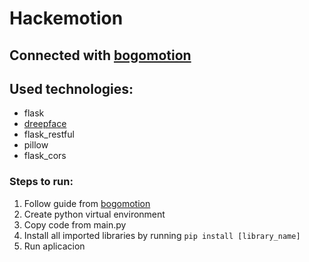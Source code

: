 # Hackemotion

## Connected with [bogomotion](https://github.com/azizko1337/bogomotion)

## Used technologies:

- flask
- [dreepface](https://github.com/serengil/deepface)
- flask_restful
- pillow
- flask_cors

### Steps to run:

1. Follow guide from [bogomotion](https://github.com/azizko1337/bogomotion)
2. Create python virtual environment
3. Copy code from main.py
4. Install all imported libraries by running `pip install [library_name]`
5. Run aplicacion